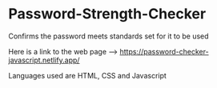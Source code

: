 # Password-Strength-Checker
Confirms the password meets standards set for it to be used

Here is a link to the web page --> https://password-checker-javascript.netlify.app/

Languages used are HTML, CSS and Javascript

